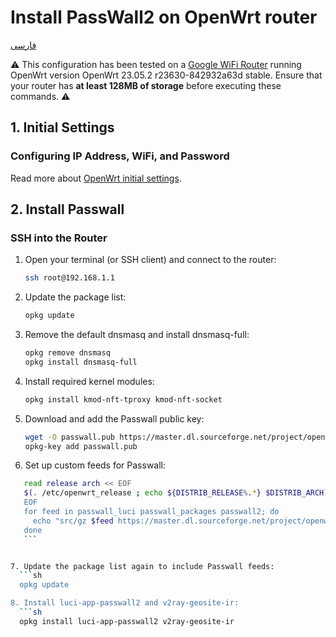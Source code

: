 # Install PassWall2 on OpenWrt router
[فارسی](https://github.com/Ramtiiin/iran-ip/blob/main/README.fa.md)

⚠️ This configuration has been tested on a [Google WiFi Router](https://support.google.com/googlenest/answer/7168315?hl=en) running OpenWrt version OpenWrt 23.05.2 r23630-842932a63d stable. Ensure that your router has **at least 128MB of storage** before executing these commands. ⚠️

## 1. Initial Settings

### Configuring IP Address, WiFi, and Password

Read more about [OpenWrt initial settings](https://github.com/Ramtiiin/Install-PassWall-OpenWrt/blob/main/Openwrt-initial-setting.md).

## 2. Install Passwall

### SSH into the Router

1. Open your terminal (or SSH client) and connect to the router:
   ```sh
   ssh root@192.168.1.1

2. Update the package list:
   ```sh
   opkg update

3. Remove the default dnsmasq and install dnsmasq-full:
   ```sh
   opkg remove dnsmasq
   opkg install dnsmasq-full

4. Install required kernel modules:
   ```sh
   opkg install kmod-nft-tproxy kmod-nft-socket
   
5. Download and add the Passwall public key:
   ```sh
   wget -O passwall.pub https://master.dl.sourceforge.net/project/openwrt-passwall-build/passwall.pub
   opkg-key add passwall.pub

6. Set up custom feeds for Passwall:
 ```sh
    read release arch << EOF
    $(. /etc/openwrt_release ; echo ${DISTRIB_RELEASE%.*} $DISTRIB_ARCH)
    EOF
    for feed in passwall_luci passwall_packages passwall2; do
      echo "src/gz $feed https://master.dl.sourceforge.net/project/openwrt-passwall-build/releases/packages-$release/$arch/$feed" >> /etc/opkg/customfeeds.conf
    done
    ```


7. Update the package list again to include Passwall feeds:
   ```sh
   opkg update

8. Install luci-app-passwall2 and v2ray-geosite-ir:
   ```sh
   opkg install luci-app-passwall2 v2ray-geosite-ir
   
